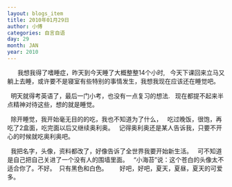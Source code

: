 ```yaml
---
layout: blogs_item
title: 2010年01月29日
author: 小傅
categories: 自言自语
day: 29
month: JAN
year: 2010
---
```




&nbsp;
&nbsp;
&nbsp;
我想我得了嗜睡症，昨天到今天睡了大概整整14个小时,
&nbsp;
今天下课回来立马又躺上去睡，或许要不是寝室有些特别的事情发生，我想我现在应该还在睡觉吧。
&nbsp;

&nbsp;
明天就得考英语了，最后一门小考，也没有一点复习的想法.
&nbsp;
现在都提不起来半点精神对待这些，想的就是睡觉。
&nbsp;

&nbsp;
除开睡觉，我开始毫无目的的吃，我也不知道为了什么，
&nbsp;
吃过晚饭，很饱，再吃了2盒面，吃完面以后又继续奥利奥。
&nbsp; 记得奥利奥还是某人告诉我，只要不开心的时候就吃奥利奥吧。
&nbsp;
&nbsp;

&nbsp;
我把名字，头像，资料都改了，好像告诉了全世界我要开始新生活。
&nbsp; 可不知道是自己把自己关进了一个没有人的围墙里面。
&nbsp; “小海苔”说：这个苍白的头像太不适合你了。不好。&nbsp;
只有黑色和白色。
&nbsp;
&nbsp;
&nbsp; 好吧，好吧，夏天，夏昼，夏天的可爱多。


